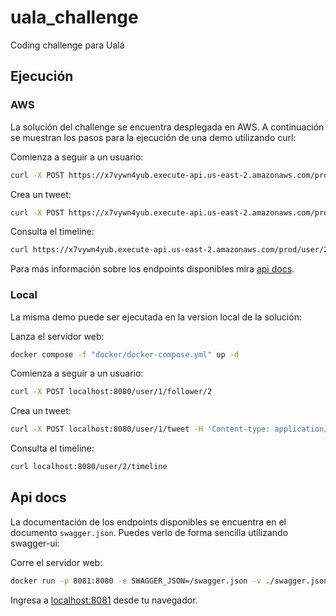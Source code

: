 # uala_challenge

Coding challenge para Ualá

## Ejecución

### AWS

La solución del challenge se encuentra desplegada en AWS. A continuación se muestran los pasos para la ejecución de una demo utilizando curl:

Comienza a seguir a un usuario:

```bash
curl -X POST https://x7vywn4yub.execute-api.us-east-2.amazonaws.com/prod/user/1/follower/2
```

Crea un tweet:

```bash
curl -X POST https://x7vywn4yub.execute-api.us-east-2.amazonaws.com/prod/user/1/tweet -H 'Content-type: application/json' -d '{ "content": "este es un ejemplo" }'
```

Consulta el timeline:

```bash
curl https://x7vywn4yub.execute-api.us-east-2.amazonaws.com/prod/user/2/timeline
```

Para más información sobre los endpoints disponibles mira [api docs](#api-docs).

### Local

La misma demo puede ser ejecutada en la version local de la solución:

Lanza el servidor web:

```bash
docker compose -f "docker/docker-compose.yml" up -d
```

Comienza a seguir a un usuario:

```bash
curl -X POST localhost:8080/user/1/follower/2
```

Crea un tweet:

```bash
curl -X POST localhost:8080/user/1/tweet -H 'Content-type: application/json' -d '{ "content": "este es un ejemplo" }'
```

Consulta el timeline:

```bash
curl localhost:8080/user/2/timeline
```

## Api docs

La documentación de los endpoints disponibles se encuentra en el documento `swagger.json`. Puedes verlo de forma sencilla utilizando swagger-ui:

Corre el servidor web:

```bash
docker run -p 8081:8080 -e SWAGGER_JSON=/swagger.json -v ./swagger.json:/swagger.json swaggerapi/swagger-ui
```

Ingresa a [localhost:8081](localhost:8081) desde tu navegador.

